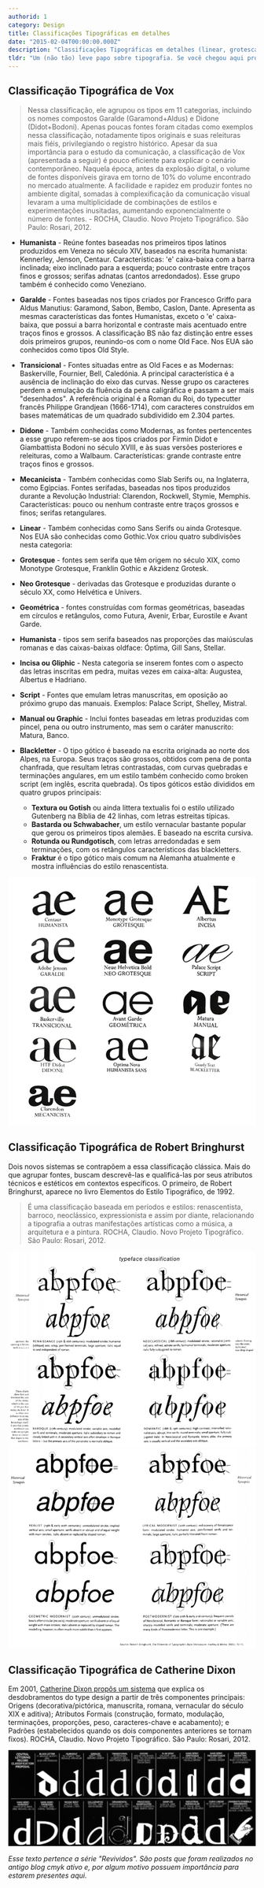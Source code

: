 ```yaml
---
authorid: 1
category: Design
title: Classificações Tipográficas em detalhes
date: "2015-02-04T00:00:00.000Z"
description: "Classificações Tipográficas em detalhes (linear, grotesca, romana, etc) e sistemas de classificação tipográficos."
tldr: "Um (não tão) leve papo sobre tipografia. Se você chegou aqui provavelmente é porque tem um interesse maior em tipografia e suas classificações."
---
```


## Classificação Tipográfica de Vox

> Nessa classificação, ele agrupou os tipos em 11 categorias, incluindo os nomes compostos Garalde (Garamond+Aldus) e Didone (Didot+Bodoni). Apenas poucas fontes foram citadas como exemplos nessa classificação, notadamente tipos originais e suas releituras mais fiéis, privilegiando o registro histórico. Apesar da sua importância para o estudo da comunicação, a classificação de Vox (apresentada a seguir) é pouco eficiente para explicar o cenário contemporâneo. Naquela época, antes da explosão digital, o volume de fontes disponíveis girava em torno de 10% do volume encontrado no mercado atualmente. A facilidade e rapidez em produzir fontes no ambiente digital, somadas à complexificação da comunicação visual levaram a uma multiplicidade de combinações de estilos e experimentações inusitadas, aumentando exponencialmente o número de fontes. - ROCHA, Claudio. Novo Projeto Tipográfico. São Paulo: Rosari, 2012.

- **Humanista** - Reúne fontes baseadas nos primeiros tipos latinos produzidos em Veneza no século XIV, baseados na escrita humanista: Kennerley, Jenson, Centaur. Características: 'e' caixa-baixa com a barra inclinada; eixo inclinado para a esquerda; pouco contraste entre traços finos e grossos; serifas adnatas (cantos arredondados). Esse grupo também é conhecido como Veneziano.

- **Garalde** - Fontes baseadas nos tipos criados por Francesco Griffo para Aldus Manutius: Garamond, Sabon, Bembo, Caslon, Dante. Apresenta as mesmas características das fontes Humanistas, exceto o 'e' caixa-baixa, que possui a barra horizontal e contraste mais acentuado entre traços finos e grossos. A classificação BS não faz distinção entre esses dois primeiros grupos, reunindo-os com o nome Old Face. Nos EUA são conhecidos como tipos Old Style.

- **Transicional** - Fontes situadas entre as Old Faces e as Modernas: Baskerville, Fournier, Bell, Caledónia. A principal característica é a ausência de inclinação do eixo das curvas. Nesse grupo os caracteres perdem a emulação da fluência da pena caligráfica e passam a ser mais "desenhados". A referência original é a Roman du Roi, do typecutter francês Philippe Grandjean (1666-1714), com caracteres construídos em bases matemáticas de um quadrado subdividido em 2.304 partes.

- **Didone** - Também conhecidas como Modernas, as fontes pertencentes a esse grupo referem-se aos tipos criados por Firmin Didot e Giambattista Bodoni no século XVIII, e às suas versões posteriores e releituras, como a Walbaum. Características: grande contraste entre traços finos e grossos.

- **Mecanicista** - Também conhecidas como Slab Serifs ou, na Inglaterra, como Egípcias. Fontes serifadas, baseadas nos tipos produzidos durante a Revolução Industrial: Clarendon, Rockwell, Stymie, Memphis. Características: pouco ou nenhum contraste entre traços grossos e finos; serifas retangulares.

- **Linear** - Também conhecidas como Sans Serifs ou ainda Grotesque. Nos EUA são conhecidas como Gothic.Vox criou quatro subdivisões nesta categoria:

- **Grotesque** - fontes sem serifa que têm origem no século XIX, como Monotype Grotesque, Franklin Gothic e Akzidenz Grotesk.

- **Neo Grotesque** - derivadas das Grotesque e produzidas durante o século XX, como Helvética e Univers.

- **Geométrica** - fontes construídas com formas geométricas, baseadas em círculos e retângulos, como Futura, Avenir, Erbar, Eurostile e Avant Garde.

- **Humanista** - tipos sem serifa baseados nas proporções das maiúsculas romanas e das caixas-baixas oldface: Óptima, Gill Sans, Stellar.

- **Incisa ou Gliphic** - Nesta categoria se inserem fontes com o aspecto das letras inscritas em pedra, muitas vezes em caixa-alta: Augustea, Albertus e Hadriano.

- **Script** - Fontes que emulam letras manuscritas, em oposição ao próximo grupo das manuais. Exemplos: Palace Script, Shelley, Mistral.

- **Manual ou Graphic** - Inclui fontes baseadas em letras produzidas com pincel, pena ou outro instrumento, mas sem o caráter manuscrito: Matura, Banco.

- **Blackletter** - O tipo gótico é baseado na escrita originada ao norte dos Alpes, na Europa. Seus traços são grossos, obtidos com pena de ponta chanfrada, que resultam letras contrastadas, com curvas quebradas e terminações angulares, em um estilo também conhecido como broken script (em inglês, escrita quebrada). Os tipos góticos estão divididos em quatro grupos principais:
  - **Textura ou Gotish** ou ainda littera textualis foi o estilo utilizado Gutenberg na Bíblia de 42 linhas, com letras estreitas típicas.
  - **Bastarda ou Schwabacher**, um estilo vernacular bastante popular que gerou os primeiros tipos alemães. E baseado na escrita cursiva.
  - **Rotunda ou Rundgotisch**, com letras arredondadas e sem terminações, com os retângulos característicos das blackletters.
  - **Fraktur** é o tipo gótico mais comum na Alemanha atualmente e mostra influências do estilo renascentista.

![Classificação Tipográfica de Vox](./classificacao-tipografica-vox.png)

## Classificação Tipográfica de Robert Bringhurst

Dois novos sistemas se contrapõem a essa classificação clássica. Mais do que agrupar fontes, buscam descrevê-las e qualificá-las por seus atributos técnicos e estéticos em contextos específicos. O primeiro, de Robert Bringhurst, aparece no livro Elementos do Estilo Tipográfico, de 1992.

> É uma classificação baseada em períodos e estilos: renascentista, barroco, neoclássico, expressionista e assim por diante, relacionando a tipografia a outras manifestações artísticas como a música, a arquitetura e a pintura. ROCHA, Claudio. Novo Projeto Tipográfico. São Paulo: Rosari, 2012.

![Classificação Tipográfica de Robert Bringhurst - 01](./classificacao-tipografica-robert-bringhurst-01.png)
![Classificação Tipográfica de Robert Bringhurst - 02](./classificacao-tipografica-robert-bringhurst-02.png)

## Classificação Tipográfica de Catherine Dixon

Em 2001, [Catherine Dixon propôs um sistema](https://infodesign.emnuvens.com.br/public/journals/1/No.2Vol.5-2008/ID_v5_n2_2008_21_35_Dixon.pdf?download=1&phpMyAdmin=H8DwcFLEmv4B1mx8YJNY1MFYs4e) que explica os desdobramentos do type design a partir de três componentes principais: Origens (decorativa/pictórica, manuscrita, romana, vernacular do século XIX e aditiva); Atributos Formais (construção, formato, modulação, terminações, proporções, peso, caracteres-chave e acabamento); e Padrões (estabelecidos quando os dois componentes anteriores se tornam fixos). ROCHA, Claudio. Novo Projeto Tipográfico. São Paulo: Rosari, 2012.

![Classificação Tipográfica de Catherine Dixon](./classificacao-tipografica-catherine-dixon.png)

_Esse texto pertence a série "Revividos". São posts que foram realizados no antigo blog cmyk ativo e, por algum motivo possuem importância para estarem presentes aqui._
